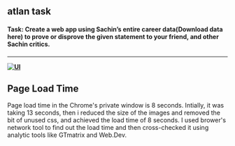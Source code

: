 <h2 align="left"> atlan task </h2>
<h4 align="left"> Task: Create a web app using Sachin’s entire career data(Download data here) to prove or disprove the given statement to your friend, and other Sachin critics.
<h4>

---
[![UI ](https://img.shields.io/badge/User%20Interface-Link%20to%20UI-orange?style=for-the-badge&logo=appveyor)](https://tshirt10.netlify.app/)


## Page Load Time

Page load time in the Chrome's private window is 8 seconds. Intially, it was taking 13 seconds, then i reduced the size of the images and removed the bit of unused css, and achieved the load time of 8 seconds. I used brower's network tool to find out the load time and then cross-checked it using analytic tools like GTmatrix and Web.Dev.
